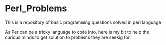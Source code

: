 # Perl_Problems
This is a repository of basic programming questions solved in perl language

As Per can be a tricky language to code into, here is my bit to help the curious minds to get solution to problems they are seekig for.
